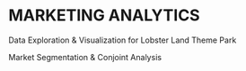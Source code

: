 # MARKETING ANALYTICS 

Data Exploration & Visualization for Lobster Land Theme Park

Market Segmentation & Conjoint Analysis

